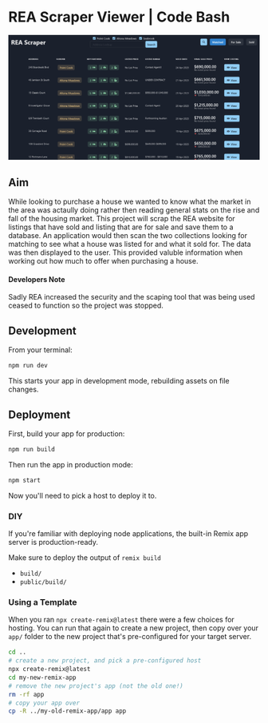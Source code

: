 # REA Scraper Viewer | Code Bash

![screenshot](./REA-Scraper.png)

## Aim
While looking to purchase a house we wanted to know what the market in the area was actaully doing rather then reading general stats on the rise and fall of the housing market.
This project will scrap the REA website for listings that have sold and listing that are for sale and save them to a database. An application would then scan the two collections looking for matching to see what a house was listed for and what it sold for. The data was then displayed to the user.
This provided valuble information when working out how much to offer when purchasing a house.

#### Developers Note
Sadly REA increased the security and the scaping tool that was being used ceased to function so the project was stopped.

## Development

From your terminal:

```sh
npm run dev
```

This starts your app in development mode, rebuilding assets on file changes.

## Deployment

First, build your app for production:

```sh
npm run build
```

Then run the app in production mode:

```sh
npm start
```

Now you'll need to pick a host to deploy it to.

### DIY

If you're familiar with deploying node applications, the built-in Remix app server is production-ready.

Make sure to deploy the output of `remix build`

- `build/`
- `public/build/`

### Using a Template

When you ran `npx create-remix@latest` there were a few choices for hosting. You can run that again to create a new project, then copy over your `app/` folder to the new project that's pre-configured for your target server.

```sh
cd ..
# create a new project, and pick a pre-configured host
npx create-remix@latest
cd my-new-remix-app
# remove the new project's app (not the old one!)
rm -rf app
# copy your app over
cp -R ../my-old-remix-app/app app
```
